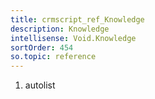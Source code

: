 ```yaml
---
title: crmscript_ref_Knowledge
description: Knowledge
intellisense: Void.Knowledge
sortOrder: 454
so.topic: reference
---
```







1. autolist

